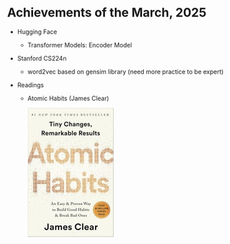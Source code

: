 # Achievements of the March, 2025



* Hugging Face
  
  * Transformer Models: Encoder Model
  
    

* Stanford CS224n
  
  * word2vec based on gensim library (need more practice to be expert)



* Readings
  
  * Atomic Habits (James Clear)
  
    ![Atomic Habit](../img/atomic_habits.jpg)